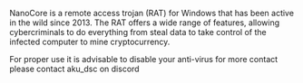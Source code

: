 NanoCore is a remote access trojan (RAT) for Windows that has been active in the wild since 2013. 
The RAT offers a wide range of features, allowing cybercriminals to do everything from steal data to take control of the infected computer to mine cryptocurrency.

For proper use it is advisable to disable your anti-virus for more contact please contact aku_dsc on discord
